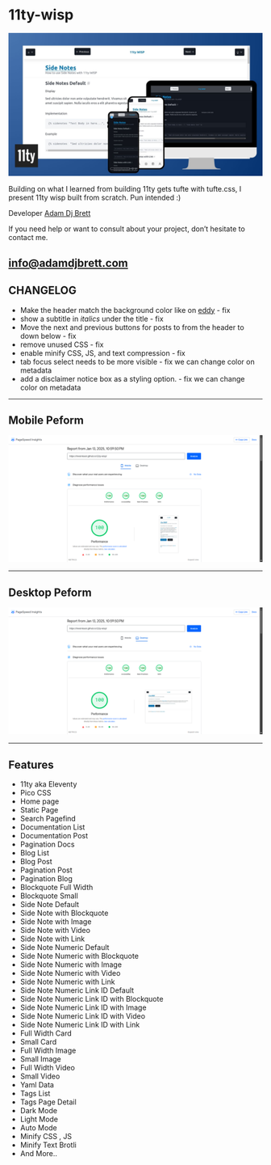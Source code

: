 # 11ty-wisp

![11ty-wisp](11ty-wisp.jpg)

Building on what I learned from building 11ty gets tufte with tufte.css, I present 11ty wisp built from scratch.
Pun intended :)

Developer [Adam Dj Brett](https://adamdjbrett.com)

If you need help or want to consult about your project, don’t hesitate to contact me.

[info@adamdjbrett.com](mailto:info@adamdjbrett.com)
----
## CHANGELOG
* Make the header match the background color like on [eddy](https://eddy.000000076.xyz/) - fix
* show a subtitle in *italics* under the title - fix
* Move the next and previous buttons for posts to from the header to down below - fix
* remove unused CSS - fix
* enable minify CSS, JS, and text compression - fix
* tab focus select needs to be more visible - fix we can change color on metadata
* add a disclaimer notice box as a styling option. - fix we can change color on metadata

----

## Mobile Peform

![Mobile](mobile.png)

---

## Desktop Peform

![Desktop](desktop.png)

---

## Features
+ 11ty aka Eleventy
+ Pico CSS
+ Home page
+ Static Page
+ Search Pagefind
+ Documentation List
+ Documentation Post
+ Pagination Docs
+ Blog List
+ Blog Post
+ Pagination Post
+ Pagination Blog
+ Blockquote Full Width
+ Blockquote Small
+ Side Note Default
+ Side Note with Blockquote
+ Side Note with Image
+ Side Note with Video
+ Side Note with Link
+ Side Note Numeric Default
+ Side Note Numeric with Blockquote
+ Side Note Numeric with Image
+ Side Note Numeric with Video
+ Side Note Numeric with Link
+ Side Note Numeric Link ID Default
+ Side Note Numeric Link ID with Blockquote
+ Side Note Numeric Link ID with Image
+ Side Note Numeric Link ID with Video
+ Side Note Numeric Link ID with Link
+ Full Width Card
+ Small Card
+ Full Width Image
+ Small Image
+ Full Width Video
+ Small Video
+ Yaml Data
+ Tags List
+ Tags Page Detail
+ Dark Mode
+ Light Mode
+ Auto Mode
+ Minify CSS , JS
+ Minify Text Brotli
+ And More..

